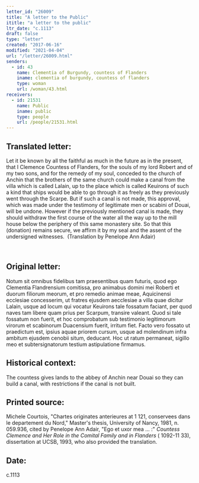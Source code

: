 ```yaml
---
letter_id: "26009"
title: "A letter to the Public"
ititle: "a letter to the public"
ltr_date: "c.1113"
draft: false
type: "letter"
created: "2017-06-16"
modified: "2021-04-04"
url: "/letter/26009.html"
senders:
  - id: 43
    name: Clementia of Burgundy, countess of Flanders
    iname: clementia of burgundy, countess of flanders
    type: woman
    url: /woman/43.html
receivers:
  - id: 21531
    name: Public
    iname: public
    type: people
    url: /people/21531.html
---
```

<h2> Translated letter:</h2><p>Let it be known by all the faithful as much in the future as in the present, that I Clemence Countess of Flanders, for the souls of my lord Robert and of my two sons, and for the remedy of my soul, conceded to the church of Anchin that the brothers of the same church could make a canal from the villa which is called Lalain, up to the place which is called Keuirons of such a kind that ships would be able to go through it as freely as they previously went through the Scarpe. But if such a canal is not made, this approval, which was made under the testimony of legitimate men or scabini of Douai, will be undone. However if the previously mentioned canal is made, they should withdraw the first course of the water all the way up to the mill house below the periphery of this same monastery site. So that this (donation) remains secure, we affirm it by my seal and the assent of the undersigned witnesses. &nbsp;(Translation by Penelope Ann Adair)</p><p>&nbsp;</p><h2 class="mt-4"> Original letter:</h2><p>Notum sit omnibus fidelibus tam praesentibus quam futuris, quod ego Clementia Flandrensium comitissa, pro animabus domini mei Roberti et duorum filiorum meorum, et pro remedio animae meae, Aquicinensi ecclesiae concesserim, ut fratres ejusdem aecclesiae a villa quae dicitur Lalain, usque ad locum qui vocatur Keuirons tale fossatum faciant, per quod naves tam libere quam prius per Scarpum, transire valeant. Quod si tale fossatum non fuerit, et hoc comprobatum sub testimonio legitimorum virorum et scabinorum Duacensium fuerit, irritum fiet. Facto vero fossato ut praedictum est, ipsius aquae priorem cursum, usque ad molendinum infra ambitum ejusdem cenobii situm, deducant. Hoc ut ratum permaneat, sigillo meo et subtersignatorum testium astipulatione firmamus.</p><h2 class="mt-4"> Historical context:</h2><p>The countess gives lands to the abbey of Anchin near Douai so they can build a canal, with restrictions if the canal is not built. &nbsp;</p><h2 class="mt-4"> Printed source:</h2><p>Michele Courtois, "Chartes originates anterieures at 1 121, conservees dans le departement du Nord," Master's thesis, University of Nancy, 1981, n. 059.936, cited by Penelope Ann Adair,&nbsp;"Ego et uxor mea ... :" <em>Countess Clemence and Her Role in the Comital Family and in Flanders</em> ( 1092-11 33), dissertation at UCSB, 1993, who also provided the translation.</p><h2 class="mt-4"> Date:</h2>c.1113